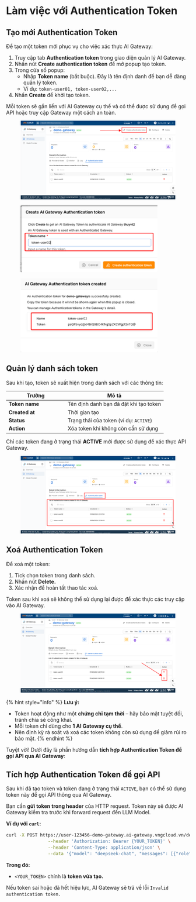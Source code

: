 # Làm việc với Authentication Token

## Tạo mới Authentication Token

Để tạo một token mới phục vụ cho việc xác thực AI Gateway:

1. Truy cập tab **Authentication token** trong giao diện quản lý AI Gateway.
2. Nhấn nút **Create authentication token** để mở popup tạo token.
3. Trong cửa sổ popup:
   * Nhập **Token name** (bắt buộc). Đây là tên định danh để bạn dễ dàng quản lý token.
   * Ví dụ: `token-user01, token-user02,...`
4. Nhấn **Create** để khởi tạo token.

Mỗi token sẽ gắn liền với AI Gateway cụ thể và có thể được sử dụng để gọi API hoặc truy cập Gateway một cách an toàn.

<figure><img src="../../../.gitbook/assets/image (4) (1) (1) (1) (1).png" alt=""><figcaption></figcaption></figure>

<figure><img src="../../../.gitbook/assets/image (5) (1) (1) (1) (1).png" alt="" width="375"><figcaption></figcaption></figure>

<figure><img src="../../../.gitbook/assets/image (6) (1) (1) (1) (1).png" alt="" width="375"><figcaption></figcaption></figure>

## Quản lý danh sách token

Sau khi tạo, token sẽ xuất hiện trong danh sách với các thông tin:

<table><thead><tr><th width="148.09088134765625">Trường</th><th>Mô tả</th></tr></thead><tbody><tr><td><strong>Token name</strong></td><td>Tên định danh bạn đã đặt khi tạo token</td></tr><tr><td><strong>Created at</strong></td><td>Thời gian tạo</td></tr><tr><td><strong>Status</strong></td><td>Trạng thái của token (ví dụ: <code>ACTIVE</code>)</td></tr><tr><td><strong>Action</strong></td><td>Xóa token khi không còn cần sử dụng</td></tr></tbody></table>

Chỉ các token đang ở trạng thái **ACTIVE** mới được sử dụng để xác thực API Gateway.

<figure><img src="../../../.gitbook/assets/image (7) (1) (1) (1) (1).png" alt=""><figcaption></figcaption></figure>

## Xoá Authentication Token

Để xoá một token:

1. Tick chọn token trong danh sách.
2. Nhấn nút **Delete.**
3. Xác nhận để hoàn tất thao tác xoá.

Token sau khi xoá sẽ không thể sử dụng lại được để xác thực các truy cập vào AI Gateway.

<figure><img src="../../../.gitbook/assets/image (8) (1) (1).png" alt=""><figcaption></figcaption></figure>

{% hint style="info" %}
**Lưu ý:**

* Token hoạt động như một **chứng chỉ tạm thời** – hãy bảo mật tuyệt đối, tránh chia sẻ công khai.
* Mỗi token chỉ dùng cho **1 AI Gateway cụ thể**.
* Nên định kỳ rà soát và xoá các token không còn sử dụng để giảm rủi ro bảo mật.
{% endhint %}

Tuyệt vời! Dưới đây là phần hướng dẫn **tích hợp Authentication Token để gọi API qua AI Gateway**:

## Tích hợp Authentication Token để gọi API

Sau khi đã tạo token và token đang ở trạng thái `ACTIVE`, bạn có thể sử dụng token này để gọi API thông qua AI Gateway.

Bạn cần **gửi token trong header** của HTTP request. Token này sẽ được AI Gateway kiểm tra trước khi forward request đến LLM Model.

**Ví dụ với `curl`:**

```bash
curl -X POST https://user-123456-demo-gateway.ai-gateway.vngcloud.vn/deepseek/deepseek-chat/chat/completions \
                --header 'Authorization: Bearer {YOUR_TOKEN}' \
                --header 'Content-Type: application/json' \
                --data '{"model": "deepseek-chat", "messages": [{"role": "user", "content": "What is AI?"}]}'
```

**Trong đó:**

* `<YOUR_TOKEN>` chính là **token vừa tạo.**

Nếu token sai hoặc đã hết hiệu lực, AI Gateway sẽ trả về lỗi `Invalid authentication token.`
